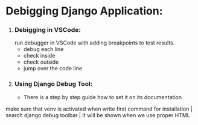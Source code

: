 # Debigging Django Application:
 

1. ### Debigging in VSCode:
   run debugger in VSCode with adding breakpoints to test results.
      + debug each line
      + check inside 
      + check outside 
      + jump over the code line
2. ### Using Django Debug Tool: 
    + There is a step by step guide how to set it on its documentation
    
make sure that venv is activated when write first command for installation | search django debug toolbar | It will be shown when we use proper HTML 
